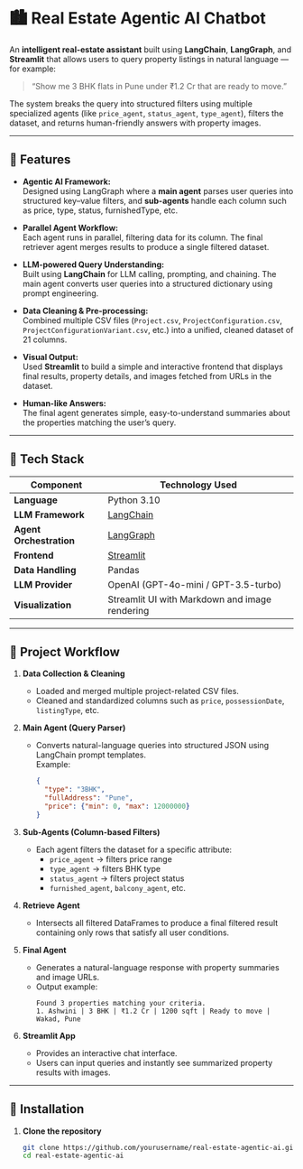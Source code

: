 # 🏙️ Real Estate Agentic AI Chatbot

An **intelligent real-estate assistant** built using **LangChain**, **LangGraph**, and **Streamlit** that allows users to query property listings in natural language —  
for example:
> “Show me 3 BHK flats in Pune under ₹1.2 Cr that are ready to move.”

The system breaks the query into structured filters using multiple specialized agents (like `price_agent`, `status_agent`, `type_agent`), filters the dataset, and returns human-friendly answers with property images.

---

## 🧠 Features

- **Agentic AI Framework:**  
  Designed using LangGraph where a **main agent** parses user queries into structured key–value filters, and **sub-agents** handle each column such as price, type, status, furnishedType, etc.

- **Parallel Agent Workflow:**  
  Each agent runs in parallel, filtering data for its column. The final retriever agent merges results to produce a single filtered dataset.

- **LLM-powered Query Understanding:**  
  Built using **LangChain** for LLM calling, prompting, and chaining. The main agent converts user queries into a structured dictionary using prompt engineering.

- **Data Cleaning & Pre-processing:**  
  Combined multiple CSV files (`Project.csv`, `ProjectConfiguration.csv`, `ProjectConfigurationVariant.csv`, etc.) into a unified, cleaned dataset of 21 columns.

- **Visual Output:**  
  Used **Streamlit** to build a simple and interactive frontend that displays final results, property details, and images fetched from URLs in the dataset.

- **Human-like Answers:**  
  The final agent generates simple, easy-to-understand summaries about the properties matching the user’s query.

---

## 🧰 Tech Stack

| Component | Technology Used |
|------------|------------------|
| **Language** | Python 3.10 |
| **LLM Framework** | [LangChain](https://www.langchain.com/) |
| **Agent Orchestration** | [LangGraph](https://github.com/langchain-ai/langgraph) |
| **Frontend** | [Streamlit](https://streamlit.io/) |
| **Data Handling** | Pandas |
| **LLM Provider** | OpenAI (GPT-4o-mini / GPT-3.5-turbo) |
| **Visualization** | Streamlit UI with Markdown and image rendering |

---

## 🧩 Project Workflow

1. **Data Collection & Cleaning**
   - Loaded and merged multiple project-related CSV files.
   - Cleaned and standardized columns such as `price`, `possessionDate`, `listingType`, etc.

2. **Main Agent (Query Parser)**
   - Converts natural-language queries into structured JSON using LangChain prompt templates.  
     Example:  
     ```json
     {
       "type": "3BHK",
       "fullAddress": "Pune",
       "price": {"min": 0, "max": 12000000}
     }
     ```

3. **Sub-Agents (Column-based Filters)**
   - Each agent filters the dataset for a specific attribute:
     - `price_agent` → filters price range  
     - `type_agent` → filters BHK type  
     - `status_agent` → filters project status  
     - `furnished_agent`, `balcony_agent`, etc.

4. **Retrieve Agent**
   - Intersects all filtered DataFrames to produce a final filtered result containing only rows that satisfy all user conditions.

5. **Final Agent**
   - Generates a natural-language response with property summaries and image URLs.
   - Output example:
     ```
     Found 3 properties matching your criteria.
     1. Ashwini | 3 BHK | ₹1.2 Cr | 1200 sqft | Ready to move | Wakad, Pune
     ```

6. **Streamlit App**
   - Provides an interactive chat interface.
   - Users can input queries and instantly see summarized property results with images.

---

## 🚀 Installation

1. **Clone the repository**
   ```bash
   git clone https://github.com/yourusername/real-estate-agentic-ai.git
   cd real-estate-agentic-ai
